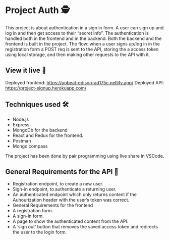 # Project Auth 🕵️

This project is about authentication in a sign in form. A user can sign up and log in and then get access to their “secret info”. The authentication is handled both in the frontend and in the backend. Both the backend and the frontend is built in the project. The flow: when a user signs up/log in in the registration form a POST req is sent to the API, storing the a access token using local storage, and then making other requests to the API with it.

## View it live 👀

Deployed frontend: https://upbeat-edison-ad175c.netlify.app/
Deployed API: https://project-signup.herokuapp.com/

## Techniques used 🛠 

- Node.js
- Express 
- MongoDb for the backend  
- React and Redux for the frontend.
- Postman
- Mongo compass

The project has been done by pair programming using live share in VSCode.

## General Requirements for the API 🌟

- Registration endpoint, to create a new user.
- Sign-in endpoint, to authenticate a returning user.
- An authenticated endpoint which only returns content if the Auhourization header with the user’s token was correct.
- General Requirements for the frontend 
- A registration form.
- A sign-in form.
- A page to show the authenticated content from the API.
- A ‘sign out’ button that removes the saved access token and redirects the user to the login form.

